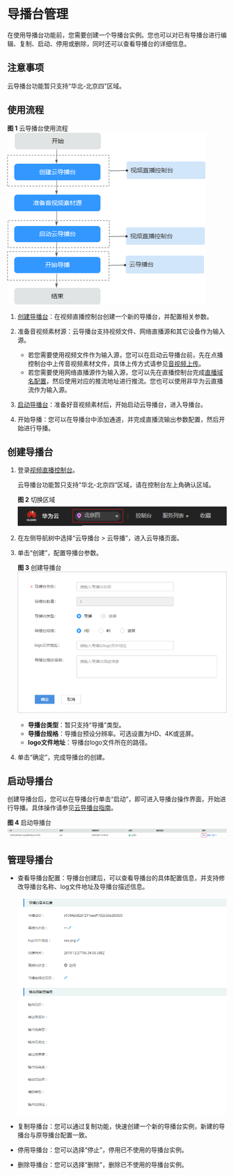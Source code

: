 # 导播台管理<a name="live_01_0028"></a>

在使用导播台功能前，您需要创建一个导播台实例。您也可以对已有导播台进行编辑、复制、启动、停用或删除，同时还可以查看导播台的详细信息。

## 注意事项<a name="section2942143181911"></a>

云导播台功能暂只支持“华北-北京四”区域。

## 使用流程<a name="section1532464212216"></a>

**图 1**  云导播台使用流程<a name="fig1133632545517"></a>  
![](figures/云导播台使用流程.png "云导播台使用流程")

1.  [创建导播台](#section182952512816)：在视频直播控制台创建一个新的导播台，并配置相关参数。
2.  准备音视频素材源：云导播台支持视频文件、网络直播源和其它设备作为输入源。
    -   若您需要使用视频文件作为输入源，您可以在启动云导播台前，先在点播控制台中上传音视频素材文件，具体上传方式请参见[音视频上传](https://support.huaweicloud.com/usermanual-vod/vod_01_0076.html#section2)。
    -   若您需要使用网络直播源作为输入源，您可以先在直播控制台完成[直播域名配置](添加域名.md)，然后使用对应的推流地址进行推流。您也可以使用非华为云直播流作为输入源。

3.  [启动导播台](#section4785111816592)：准备好音视频素材后，开始启动云导播台，进入导播台。
4.  开始导播：您可以在导播台中添加通道，并完成直播流输出参数配置，然后开始进行导播。

## 创建导播台<a name="section182952512816"></a>

1.  登录[视频直播控制台](https://console.huaweicloud.com/live)。

    云导播台功能暂只支持“华北-北京四“区域，请在控制台左上角确认区域。

    **图 2**  切换区域<a name="fig169531013175517"></a>  
    ![](figures/切换区域.png "切换区域")

2.  在左侧导航树中选择“云导播台 \> 云导播”，进入云导播页面。
3.  单击“创建”，配置导播台参数。

    **图 3**  创建导播台<a name="fig104217199434"></a>  
    ![](figures/创建导播台.png "创建导播台")

    -   **导播台类型**：暂只支持“导播”类型。
    -   **导播台规格**：导播台预设分辨率。可选设置为HD、4K或竖屏。
    -   **logo文件地址**：导播台logo文件所在的路径。

4.  单击“确定”，完成导播台的创建。

## 启动导播台<a name="section4785111816592"></a>

创建导播台后，您可以在导播台行单击“启动”，即可进入导播台操作界面，开始进行导播。具体操作请参见[云导播台指南](https://marketplace.huaweicloud.com/product/00301-499047-0--0)。

**图 4**  启动导播台<a name="fig16556524105318"></a>  
![](figures/启动导播台.png "启动导播台")

## 管理导播台<a name="section1746115133816"></a>

-   查看导播台配置：导播台创建后，可以查看导播台的具体配置信息，并支持修改导播台名称、log文件地址及导播台描述信息。

    ![](figures/快照5.png)

-   复制导播台：您可以通过复制功能，快速创建一个新的导播台实例，新建的导播台与原导播台配置一致。
-   停用导播台：您可以选择“停止”，停用已不使用的导播台实例。
-   删除导播台：您可以选择“删除”，删除已不使用的导播台实例。


